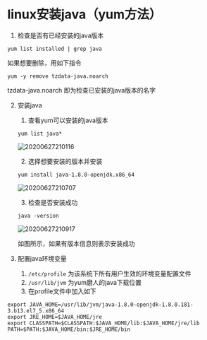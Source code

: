 # linux安装java（yum方法）

1. 检查是否有已经安装的java版本

```
yum list installed | grep java
```

如果想要删除，用如下指令

```
yum -y remove tzdata-java.noarch  
```
tzdata-java.noarch 即为检查已安装的java版本的名字

2. 安装java
    1. 查看yum可以安装的java版本

    ```
    yum list java*
    ```

    ![20200627210116](https://cdn.jsdelivr.net/gh/leiyu1997/ImageHostingService@master/resources/blogs/20200627210116.png)

    2. 选择想要安装的版本并安装

    ```
    yum install java-1.8.0-openjdk.x86_64
    ```
    ![20200627210707](https://cdn.jsdelivr.net/gh/leiyu1997/ImageHostingService@master/resources/blogs/20200627210707.png)

    3. 检查是否安装成功

    ```
    java -version 
    ```

    ![20200627210917](https://cdn.jsdelivr.net/gh/leiyu1997/ImageHostingService@master/resources/blogs/20200627210917.png)

    如图所示，如果有版本信息则表示安装成功

3. 配置java环境变量
   1. `/etc/profile` 为该系统下所有用户生效的环境变量配置文件
   2. `/usr/lib/jvm` 为yum磨人的java下载位置
   3. 在profile文件中加入如下

```
export JAVA_HOME=/usr/lib/jvm/java-1.8.0-openjdk-1.8.0.181-3.b13.el7_5.x86_64
export JRE_HOME=$JAVA_HOME/jre
export CLASSPATH=$CLASSPATH:$JAVA_HOME/lib:$JAVA_HOME/jre/lib
PATH=$PATH:$JAVA_HOME/bin:$JRE_HOME/bin 
```



